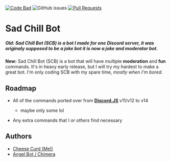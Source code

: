 [![Code Bad](https://img.shields.io/badge/Code-terrible-FF33F6?style=flat&logo=appveyor)]()
![GitHub issues](https://img.shields.io/github/issues-raw/cheese-curd/sad-chill-bot?color=FF33F6?style=flat&logo=appveyor)
[![Pull Requests](https://img.shields.io/github/issues-pr/cheese-curd/sad-chill-bot?color=FF33F6?style=flat&logo=appveyor)](https://github.com/cheese-curd/sad-chill-bot/pulls)
# Sad Chill Bot

##### **Old:** *Sad Chill Bot (SCB) is a bot I made for one Discord server, it was originaly supposed to be a joke bot it is now a joke and moderator bot.*

**New:** Sad Chill Bot (SCB) is a bot that will have multiple **moderation** and **fun** commands. It's in heavy early release, but I will try my hardest to make a great bot. I'm only coding SCB with my spare time, *mostly when I'm bored*.


## Roadmap

- All of the commands ported over from [**Discord.JS**](https://discord.js.org) v11/v12 to v14
  - maybe only some lol

- Any extra commands that I *or others* find necessary
## Authors

- [Cheese Curd (Me!)](https://www.github.com/cheese-curd)
- [Angel Bot / Chimera](https://www.github.com/angeldtf)

